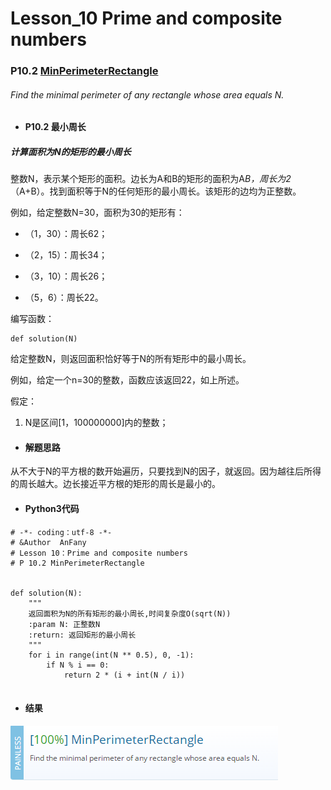 # Lesson_10 Prime and composite numbers  


### P10.2 [MinPerimeterRectangle](https://app.codility.com/programmers/lessons/10-prime_and_composite_numbers/min_perimeter_rectangle/) 

###### Find the minimal perimeter of any rectangle whose area equals N.

* #### P10.2  最小周长

#####  计算面积为N的矩形的最小周长

整数N，表示某个矩形的面积。边长为A和B的矩形的面积为A*B，周长为2*（A+B）。找到面积等于N的任何矩形的最小周长。该矩形的边均为正整数。

例如，给定整数N=30，面积为30的矩形有：

  * （1，30）：周长62；

  * （2，15）：周长34；

  * （3，10）：周长26；

  * （5，6）：周长22。

编写函数：
```
def solution(N)
```

给定整数N，则返回面积恰好等于N的所有矩形中的最小周长。

例如，给定一个n=30的整数，函数应该返回22，如上所述。

假定：

   1. N是区间[1，100000000]内的整数；




* #### 解题思路

从不大于N的平方根的数开始遍历，只要找到N的因子，就返回。因为越往后所得的周长越大。边长接近平方根的矩形的周长是最小的。

* #### Python3代码

```
# -*- coding：utf-8 -*-
# &Author  AnFany
# Lesson 10：Prime and composite numbers
# P 10.2 MinPerimeterRectangle


def solution(N):
    """
    返回面积为N的所有矩形的最小周长,时间复杂度O(sqrt(N))
    :param N: 正整数N
    :return: 返回矩形的最小周长
    """
    for i in range(int(N ** 0.5), 0, -1):
        if N % i == 0:
            return 2 * (i + int(N / i))


```


* #### 结果


![image](https://github.com/Anfany/Codility-Lessons-By-Python3/blob/master/L10_Prime%20and%20composite%20numbers/10.2.png)

